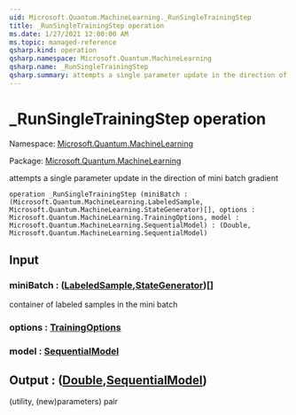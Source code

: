 ```yaml
---
uid: Microsoft.Quantum.MachineLearning._RunSingleTrainingStep
title: _RunSingleTrainingStep operation
ms.date: 1/27/2021 12:00:00 AM
ms.topic: managed-reference
qsharp.kind: operation
qsharp.namespace: Microsoft.Quantum.MachineLearning
qsharp.name: _RunSingleTrainingStep
qsharp.summary: attempts a single parameter update in the direction of mini batch gradient
---
```


# _RunSingleTrainingStep operation

Namespace: [Microsoft.Quantum.MachineLearning](xref:Microsoft.Quantum.MachineLearning)

Package: [Microsoft.Quantum.MachineLearning](https://nuget.org/packages/Microsoft.Quantum.MachineLearning)


attempts a single parameter update in the direction of mini batch gradient

```qsharp
operation _RunSingleTrainingStep (miniBatch : (Microsoft.Quantum.MachineLearning.LabeledSample, Microsoft.Quantum.MachineLearning.StateGenerator)[], options : Microsoft.Quantum.MachineLearning.TrainingOptions, model : Microsoft.Quantum.MachineLearning.SequentialModel) : (Double, Microsoft.Quantum.MachineLearning.SequentialModel)
```


## Input

### miniBatch : ([LabeledSample](xref:Microsoft.Quantum.MachineLearning.LabeledSample),[StateGenerator](xref:Microsoft.Quantum.MachineLearning.StateGenerator))[]

container of labeled samples in the mini batch


### options : [TrainingOptions](xref:Microsoft.Quantum.MachineLearning.TrainingOptions)




### model : [SequentialModel](xref:Microsoft.Quantum.MachineLearning.SequentialModel)





## Output : ([Double](xref:microsoft.quantum.lang-ref.double),[SequentialModel](xref:Microsoft.Quantum.MachineLearning.SequentialModel))

(utility, (new)parameters) pair